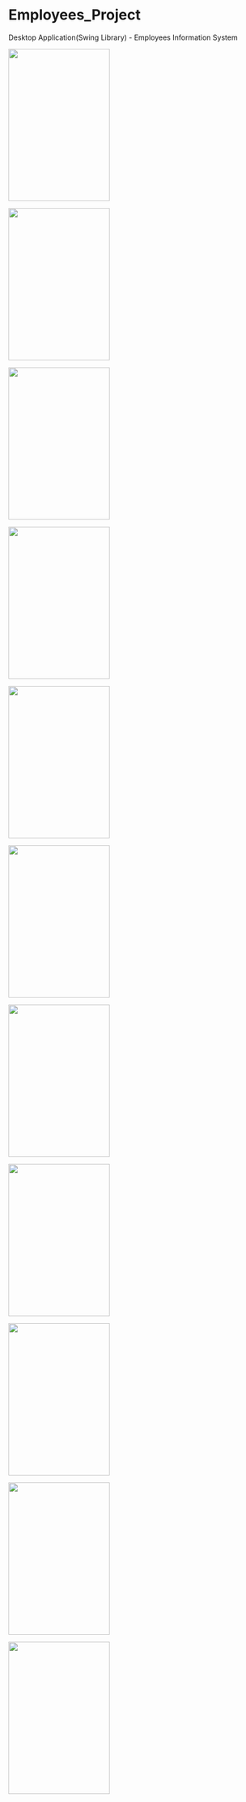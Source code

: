 # Employees_Project

Desktop Application(Swing Library) - Employees Information System

<img src="https://user-images.githubusercontent.com/27291967/74586419-381b0500-4ff8-11ea-851b-4c25f4ce1859.png"
width=200 height=300>

<img src="https://user-images.githubusercontent.com/27291967/74586421-39e4c880-4ff8-11ea-9e42-b7d3c0e7628e.png"
width=200 height=300>

<img src="https://user-images.githubusercontent.com/27291967/74586424-3cdfb900-4ff8-11ea-94a0-060b7a8d124c.png"
width=200 height=300>

<img src="https://user-images.githubusercontent.com/27291967/74586426-3ea97c80-4ff8-11ea-8f09-7134c03a7230.png"
width=200 height=300>

<img src="https://user-images.githubusercontent.com/27291967/74586429-4b2dd500-4ff8-11ea-91b7-fba3134d8cae.png"
width=200 height=300>

<img src="https://user-images.githubusercontent.com/27291967/74586428-45d08a80-4ff8-11ea-9ca9-b8ac2495e8c9.png"
width=200 height=300>

<img src="https://user-images.githubusercontent.com/27291967/74586430-55e86a00-4ff8-11ea-8582-0610be0712b9.png"
width=200 height=300>

<img src="https://user-images.githubusercontent.com/27291967/74586433-5ed93b80-4ff8-11ea-9756-163fbc352314.png"
width=200 height=300>

<img src="https://user-images.githubusercontent.com/27291967/74586439-67ca0d00-4ff8-11ea-9d42-6858bfb901be.png"
width=200 height=300>

<img src="https://user-images.githubusercontent.com/27291967/74586446-787a8300-4ff8-11ea-8b92-ab79a113157e.png"
width=200 height=300>

<img src="https://user-images.githubusercontent.com/27291967/74586450-803a2780-4ff8-11ea-8d9d-7f71c02ae9f5.png"
width=200 height=300>
